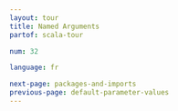 ```yaml
---
layout: tour
title: Named Arguments
partof: scala-tour

num: 32

language: fr

next-page: packages-and-imports
previous-page: default-parameter-values
---
```

